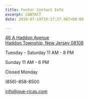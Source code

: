 ```yaml
---
title: Footer Contact Info
excerpt: CONTACT
date: 2019-07-19T19:17:27.987+00:00

---
```

[46 A Haddon Avenue  
Haddon Township, New Jersey 08108](https://goo.gl/maps/QCdVZf88xPeTprvL9)

Tuesday - Saturday 11 AM - 8 PM

Sunday 11 AM - 6 PM

Closed Monday

(856)-858-8500

info@que-ricas.com